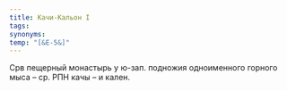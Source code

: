 ```yaml
---
title: Качи-Кальон I
tags:
synonyms:
temp: "[&Е-5&]"
---
```


Срв пещерный монастырь у ю-зап. подножия одноименного горного мыса – ср. РПН
качы – и кален.
